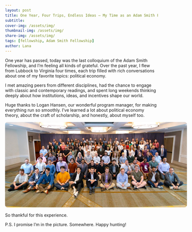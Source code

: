 ```yaml
---
layout: post
title: One Year, Four Trips, Endless Ideas – My Time as an Adam Smith Fellow
subtitle: 
cover-img: /assets/img/
thumbnail-img: /assets/img/
share-img: /assets/img/
tags: [fellowship, Adam Smith Fellowship]
author: Lana
---
```


One year has passed, today was the last colloquium of the Adam Smith Fellowship, and I’m feeling all kinds of grateful. Over the past year, I flew from Lubbock to Virginia four times, each trip filled with rich conversations about one of my favorite topics: political economy.

I met amazing peers from different disciplines, had the chance to engage with classic and contemporary readings, and spent long weekends thinking deeply about how institutions, ideas, and incentives shape our world.

Huge thanks to Logan Hansen, our wonderful program manager, for making everything run so smoothly. I’ve learned a lot about political economy theory, about the craft of scholarship, and honestly, about myself too.

<p align="center">
  <img src="/assets/img/adam_smith.jpg" alt="Adam Smith" style="max-width: 600px; border-radius: 8px;">
</p>

So thankful for this experience.

P.S. I promise I’m in the picture. Somewhere. Happy hunting!
